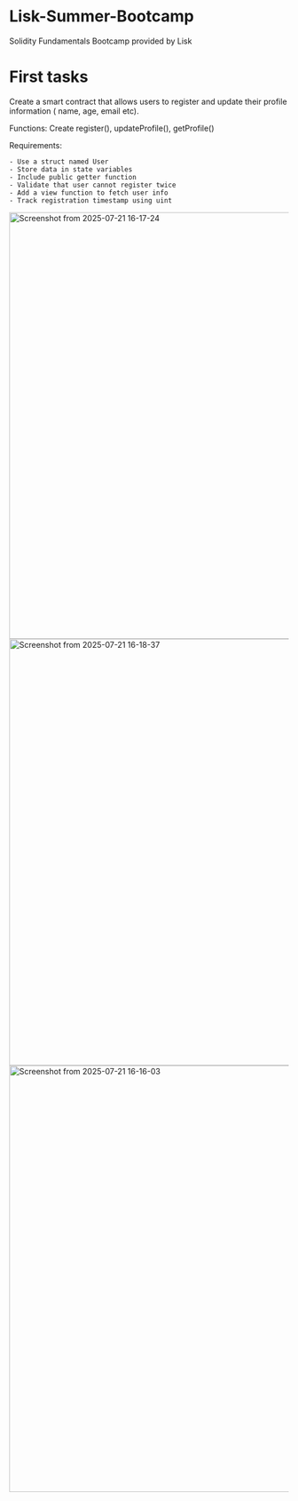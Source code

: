# Lisk-Summer-Bootcamp
Solidity Fundamentals Bootcamp provided by Lisk

# First tasks 

 Create a smart contract that allows users to register and update their profile information ( name, age, email etc).

 Functions: Create register(), updateProfile(), getProfile()

 Requirements:

    - Use a struct named User
    - Store data in state variables
    - Include public getter function
    - Validate that user cannot register twice
    - Add a view function to fetch user info
    - Track registration timestamp using uint

<img width="1366" height="768" alt="Screenshot from 2025-07-21 16-17-24" src="https://github.com/user-attachments/assets/3afb05e4-963e-43b5-ab08-c5525fcadf3a" />
<img width="1366" height="768" alt="Screenshot from 2025-07-21 16-18-37" src="https://github.com/user-attachments/assets/bb9ca3d8-d5ce-4ada-82a7-7345f6e9cebe" />
<img width="1366" height="768" alt="Screenshot from 2025-07-21 16-16-03" src="https://github.com/user-attachments/assets/7a589b5e-e7eb-4aa8-a02f-763bbd2f40b3" />
